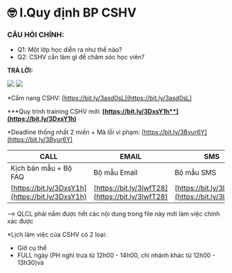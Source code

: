 # 🤓 I.Quy định BP CSHV

### CÂU HỎI CHÍNH:

* Q1: Một lớp học diễn ra như thế nào?
* Q2: CSHV cần làm gì để chăm sóc học viên?

**TRẢ LỜI:**

![](<../../.gitbook/assets/Screenshot\_3 (1).png>) ![](../../.gitbook/assets/Screenshot\_3.png)

\*Cẩm nang CSHV: [https://bit.ly/3asd0sL](https://bit.ly/3asd0sL)

\***Quy trình training CSHV mới: **[**https://bit.ly/3DxsY1h**](https://bit.ly/3DxsY1h)****

\*Deadline thống nhất 2 miền + Mã lỗi vi phạm: [https://bit.ly/3Byur6Y](https://bit.ly/3Byur6Y)

| CALL                                             | EMAIL                                            | SMS                                              |
| ------------------------------------------------ | ------------------------------------------------ | ------------------------------------------------ |
| Kịch bản mẫu + Bộ FAQ                            | Bộ mẫu Email                                     | Bộ mẫu SMS                                       |
| [https://bit.ly/3DxsY1h](https://bit.ly/3DxsY1h) | [https://bit.ly/3lwfT28](https://bit.ly/3lwfT28) | [https://bit.ly/3lwfT28](https://bit.ly/3lwfT28) |

\--> QLCL phải nắm được hết các nội dung trong file này mới làm việc chính xác được

\*Lịch làm việc của CSHV có 2 loại: 

* Giờ cụ thể 
* FULL ngày (PH nghỉ trưa từ 12h00 - 14h00, chi nhánh khác từ 12h00 - 13h30)và 

